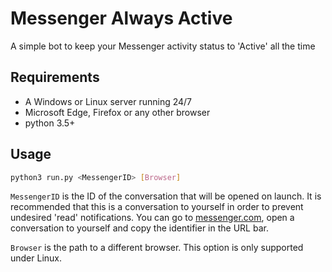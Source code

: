 Messenger Always Active
=======================

A simple bot to keep your Messenger activity status to 'Active' all the time

Requirements
------------

* A Windows or Linux server running 24/7
* Microsoft Edge, Firefox or any other browser
* python 3.5+

Usage
-----

```bash
python3 run.py <MessengerID> [Browser]
```

`MessengerID` is the ID of the conversation that will be opened on launch. It is recommended that this is a conversation to yourself in order to prevent undesired 'read' notifications. You can go to [messenger.com](https://messenger.com/), open a conversation to yourself and copy the identifier in the URL bar.

`Browser` is the path to a different browser. This option is only supported under Linux.
